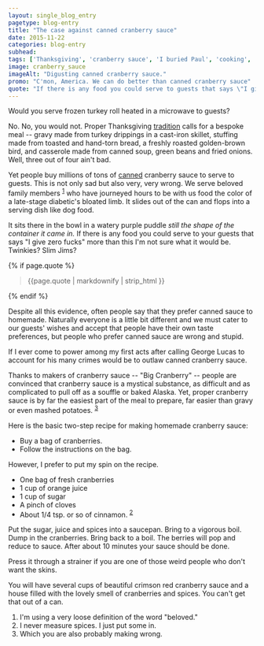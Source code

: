```yaml
---
layout: single_blog_entry
pagetype: blog-entry
title: "The case against canned cranberry sauce"
date: 2015-11-22
categories: blog-entry
subhead:
tags: ['Thanksgiving', 'cranberry sauce', 'I buried Paul', 'cooking', 'rants', 'things that I am right about']
image: cranberry_sauce
imageAlt: "Digusting canned cranberry sauce."
promo: "C'mon, America. We can do better than canned cranberry sauce"
quote: "If there is any food you could serve to guests that says \"I give zero fucks\" more than this I\'m not sure what it would be."
---  
```

Would you serve frozen turkey roll heated in a microwave to guests?

No. No, you would not. Proper Thanksgiving [tradition][4] calls for a bespoke meal -- gravy made from turkey drippings in a cast-iron skillet, stuffing made from toasted and hand-torn bread, a freshly roasted golden-brown bird, and casserole made from canned soup, green beans and fried onions. Well, three out of four ain't bad.

Yet people buy millions of tons of [canned][5] cranberry sauce to serve to guests. This is not only sad but also very, very wrong. We serve  beloved family members <sup>[1]</sup> who have journeyed hours to be with us food the color of a late-stage diabetic's bloated limb. It slides out of the can and flops into a serving dish like dog food.

It sits there in the bowl in a watery purple puddle _still the shape of the container it came in._ If there is any food you could serve to your guests that says "I give zero fucks" more than this I'm not sure what it would be. Twinkies? Slim Jims?

{% if page.quote %}
  <aside class="blog-pullquote">
  <blockquote>{{page.quote | markdownify | strip_html }}</blockquote>
  </aside>
{% endif %}

Despite all this evidence, often people say that they prefer canned sauce to homemade. Naturally everyone is a little bit different and we must cater to our guests' wishes and accept that people have their own taste preferences, but people who prefer canned sauce are wrong and stupid.

If I ever come to power among my first acts after calling George Lucas to account for his many crimes would be to outlaw canned cranberry sauce.

Thanks to makers of cranberry sauce -- "Big Cranberry" -- people are convinced that cranberry sauce is a mystical substance, as difficult and as complicated to pull off as a souffle or baked Alaska. Yet, proper cranberry sauce is by far the easiest part of the meal to prepare, far easier than  gravy or even mashed potatoes. <sup>[3]</sup>

Here is the basic two-step recipe for making homemade cranberry sauce:

* Buy a bag of cranberries.
* Follow the instructions on the bag.

However, I prefer to put my spin on the recipe.

* One bag of fresh cranberries
* 1 cup of orange juice
* 1 cup of sugar
* A pinch of cloves
* About 1/4 tsp. or so of cinnamon. <sup>[2][2]</sup>

Put the sugar, juice and spices into a saucepan. Bring to a vigorous boil. Dump in the cranberries. Bring back to a boil. The berries will pop  and reduce to sauce. After about 10 minutes your sauce should be done.

Press it through a strainer if you are one of those weird people who don't want the skins.

You will have several cups of beautiful crimson red cranberry sauce and a house filled with the lovely smell of cranberries and spices. You can't get that out of a can.



1. <span id="footnote-one"></span> I'm using a very loose definition of the word "beloved."
2. <span id="footnote-two"></span> I never measure spices. I just put some in.
3. <span id="footnote-three"></span> Which you are also probably making wrong.


[1]:#footnote-one
[2]:#footnote-two
[3]:#footnote-three
[4]: https://www.youtube.com/watch?v=zY7hWPSbbw0&t=0m59s
[5]:http://www.oceanspray.com/Products/Sauce/Jellied-Cranberry-Sauce-(1).aspx
